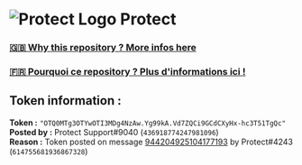 # ![Protect Logo](https://i.imgur.com/5ovpCPg.png) Protect

### [🇬🇧 Why this repository ? More infos here](https://github.com/protect-github-bot/token-reset/blob/main/README.md)

### [🇫🇷 Pourquoi ce repository ? Plus d'informations ici !](https://github.com/protect-github-bot/token-reset/blob/main/FR_README.md)

## Token information :
**Token :** `"OTQ0MTg3OTYwOTI3MDg4NzAw.Yg99kA.Vd7ZQCi9GCdCXyHx-hc3T51TgQc"`\
**Posted by :** Protect Support#9040 (`436918774247981096`)\
**Reason :** Token posted on message [944204925104177193](https://discord.com/channels/835179952500113459/881108454226399292/944204925104177193) by Protect#4243 (`614755681936867328`)